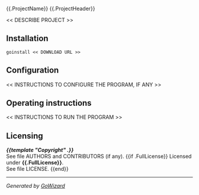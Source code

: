 {{.ProjectName}}
{{.ProjectHeader}}

<< DESCRIBE PROJECT >>


## Installation

	goinstall << DOWNLOAD URL >>


## Configuration

<< INSTRUCTIONS TO CONFIGURE THE PROGRAM, IF ANY >>


## Operating instructions

<< INSTRUCTIONS TO RUN THE PROGRAM >>


## Licensing

***{{template "Copyright" .}}***  
See file AUTHORS and CONTRIBUTORS (if any).
{{if .FullLicense}}
Licensed under **{{.FullLicense}}**.  
See file LICENSE.
{{end}}

* * *
*Generated by [GoWizard](https://github.com/kless/GoWizard)*

